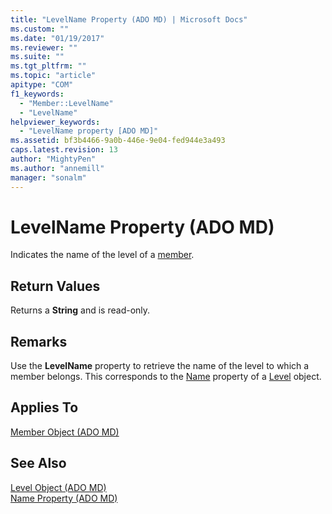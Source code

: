 ```yaml
---
title: "LevelName Property (ADO MD) | Microsoft Docs"
ms.custom: ""
ms.date: "01/19/2017"
ms.reviewer: ""
ms.suite: ""
ms.tgt_pltfrm: ""
ms.topic: "article"
apitype: "COM"
f1_keywords: 
  - "Member::LevelName"
  - "LevelName"
helpviewer_keywords: 
  - "LevelName property [ADO MD]"
ms.assetid: bf3b4466-9a0b-446e-9e04-fed944e3a493
caps.latest.revision: 13
author: "MightyPen"
ms.author: "annemill"
manager: "sonalm"
---
```

# LevelName Property (ADO MD)
Indicates the name of the level of a [member](../../../ado/reference/ado-md-api/member-object-ado-md.md).  
  
## Return Values  
 Returns a **String** and is read-only.  
  
## Remarks  
 Use the **LevelName** property to retrieve the name of the level to which a member belongs. This corresponds to the [Name](../../../ado/reference/ado-md-api/name-property-ado-md.md) property of a [Level](../../../ado/reference/ado-md-api/level-object-ado-md.md) object.  
  
## Applies To  
 [Member Object (ADO MD)](../../../ado/reference/ado-md-api/member-object-ado-md.md)  
  
## See Also  
 [Level Object (ADO MD)](../../../ado/reference/ado-md-api/level-object-ado-md.md)   
 [Name Property (ADO MD)](../../../ado/reference/ado-md-api/name-property-ado-md.md)